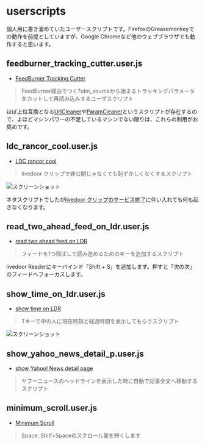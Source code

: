 userscripts
============

個人用に書き溜めていたユーザースクリプトです。FirefoxのGreasemonkeyでの動作を前提としていますが、Google Chromeなど他のウェブブラウザでも動作すると思います。

feedburner\_tracking\_cutter.user.js
----------------------------------

* [FeedBurner Tracking Cutter](https://github.com/raimon49/userscripts/raw/master/feedburner_tracking_cutter.user.js)

> FeedBurner経由でつく?utm\_sourceから始まるトラッキングパラメータをカットして再読み込みするユーザスクリプト

ほぼ上位互換となる[UrlCleaner](http://userscripts.org/scripts/show/70851)や[ParamCleaner](http://userscripts.org/scripts/show/100611)というスクリプトが存在するので、よほどマシンパワーの不足しているマシンでない限りは、これらの利用がお奨めです。

ldc\_rancor\_cool.user.js
-------------------------

* [LDC rancor cool](https://github.com/raimon49/userscripts/raw/master/ldc_rancor_cool.user.js)

> livedoor クリップで非公開じゃなくても恥ずかしくなくするスクリプト

![スクリーンショット](http://sangoukan.xrea.jp/cgi-bin/tDiary/images/20100303_1.jpg)

ネタスクリプトでしたが[livedoor クリップのサービス終了](http://blog.livedoor.jp/staff_clip/archives/52265344.html)に伴い入れても何も起きなくなります。

read\_two\_ahead\_feed\_on\_ldr.user.js
---------------------------------------

* [read two ahead feed on LDR](https://github.com/raimon49/userscripts/raw/master/read_two_ahead_feed_on_ldr.user.js)

> フィードを1つ飛ばしで読み進めるためのキーを追加するスクリプト

livedoor Readerにキーバインド「Shift + S」を追加します。押すと「次の次」のフィードへフォーカスします。

show\_time\_on\_ldr.user.js
---------------------------

* [show time on LDR](https://github.com/raimon49/userscripts/raw/master/show_time_on_ldr.user.js)

> Tキーで中の人に現在時刻と経過時間を表示してもらうスクリプト

![スクリーンショット](http://sangoukan.xrea.jp/cgi-bin/tDiary/images/20080913_1.jpg)

show\_yahoo\_news\_detail\_p.user.js
------------------------------------

* [show Yahoo! News detail page](https://github.com/raimon49/userscripts/raw/master/show_yahoo_news_detail_p.user.js)

> ヤフーニュースのヘッドラインを表示した時に自動で記事全文へ移動するスクリプト

minimum\_scroll.user.js
-----------------------

* [Minimum Scroll](https://github.com/raimon49/userscripts/raw/master/minimum_scroll.user.js)

> Space, Shitf+Spaceのスクロール量を短くします
